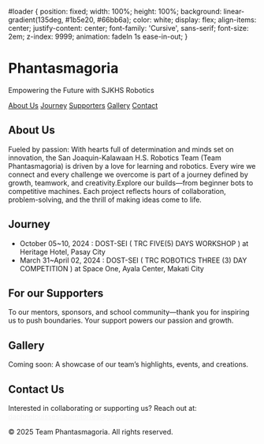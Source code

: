 #loader {
  position: fixed;
  width: 100%;
  height: 100%;
  background: linear-gradient(135deg, #1b5e20, #66bb6a);
  color: white;
  display: flex;
  align-items: center;
  justify-content: center;
  font-family: 'Cursive', sans-serif;
  font-size: 2em;
  z-index: 9999;
  animation: fadeIn 1s ease-in-out;
}

<h1>Phantasmagoria</h1>
    <p>Empowering the Future with SJKHS Robotics</p>
  </header>
  <nav>
    <a href="#about">About Us</a>
    <a href="#Journey">Journey</a>
    <a href="#supporters">Supporters</a>
    <a href="#gallery">Gallery</a>
    <a href="#contact">Contact</a>
  </nav>

  <section id="about">
    <h2>About Us</h2>
    <p>Fueled by passion: With hearts full of determination and minds set on innovation, the San Joaquin-Kalawaan H.S. Robotics Team (Team Phantasmagoria) is driven by a love for learning and robotics. Every wire we connect and every challenge we overcome is part of a journey defined by growth, teamwork, and creativity.Explore our builds—from beginner bots to competitive machines. Each project reflects hours of collaboration, problem-solving, and the thrill of making ideas come to life.</p>
  </section>

  <section id="Journey">
    <h2>Journey</h2>
    <ul>
      <li> October 05~10, 2024 : DOST-SEI ( TRC FIVE(5) DAYS WORKSHOP ) at Heritage Hotel, Pasay City
      </li>
      <li> March 31~April 02, 2024 : DOST-SEI ( TRC ROBOTICS THREE (3) DAY COMPETITION ) at Space One, Ayala Center, Makati City
      </li>
    </ul>
  </section>

  <section id="supporters">
    <h2>For our Supporters</h2>
    <p>To our mentors, sponsors, and school community—thank you for inspiring us to push boundaries. Your support powers our passion and growth.</p>
  </section>

  <section id="gallery">
    <h2>Gallery</h2>
    <p>Coming soon: A showcase of our team’s highlights, events, and creations.</p>
  </section>

  <section id="contact">
    <h2>Contact Us</h2>
    <p>Interested in collaborating or supporting us? Reach out at: <a href="mailto: daphnelouissescaalimtorres@gmail.com" style="color: #f4f4f4;">daphnelouissescaalimtorres@gmail.com</a></p>
  </section>

  <footer>
    <p>&copy; 2025 Team Phantasmagoria. All rights reserved.</p>
  </footer>
</body>
</html>
